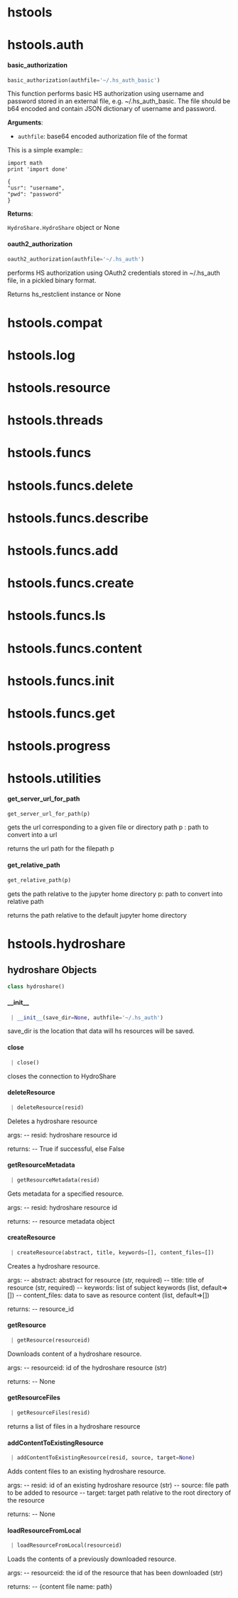 <a name="hstools"></a>
# hstools

<a name="hstools.auth"></a>
# hstools.auth

<a name="hstools.auth.basic_authorization"></a>
#### basic\_authorization

```python
basic_authorization(authfile='~/.hs_auth_basic')
```

This function performs basic HS authorization using username and password stored in an external file, e.g. ~/.hs_auth_basic. The file should be b64 encoded and contain JSON dictionary of username and password.

**Arguments**:

- `authfile`: base64 encoded authorization file of the format

This is a simple example::
```
import math
print 'import done'

{
"usr": "username",
"pwd": "password"
}
```

**Returns**:

`HydroShare.HydroShare` object or None

<a name="hstools.auth.oauth2_authorization"></a>
#### oauth2\_authorization

```python
oauth2_authorization(authfile='~/.hs_auth')
```

performs HS authorization using OAuth2 credentials stored in
~/.hs_auth file, in a pickled binary format.

Returns hs_restclient instance or None

<a name="hstools.compat"></a>
# hstools.compat

<a name="hstools.log"></a>
# hstools.log

<a name="hstools.resource"></a>
# hstools.resource

<a name="hstools.threads"></a>
# hstools.threads

<a name="hstools.funcs"></a>
# hstools.funcs

<a name="hstools.funcs.delete"></a>
# hstools.funcs.delete

<a name="hstools.funcs.describe"></a>
# hstools.funcs.describe

<a name="hstools.funcs.add"></a>
# hstools.funcs.add

<a name="hstools.funcs.create"></a>
# hstools.funcs.create

<a name="hstools.funcs.ls"></a>
# hstools.funcs.ls

<a name="hstools.funcs.content"></a>
# hstools.funcs.content

<a name="hstools.funcs.init"></a>
# hstools.funcs.init

<a name="hstools.funcs.get"></a>
# hstools.funcs.get

<a name="hstools.progress"></a>
# hstools.progress

<a name="hstools.utilities"></a>
# hstools.utilities

<a name="hstools.utilities.get_server_url_for_path"></a>
#### get\_server\_url\_for\_path

```python
get_server_url_for_path(p)
```

gets the url corresponding to a given file or directory path
p : path to convert into a url

returns the url path for the filepath p

<a name="hstools.utilities.get_relative_path"></a>
#### get\_relative\_path

```python
get_relative_path(p)
```

gets the path relative to the jupyter home directory
p: path to convert into relative path

returns the path relative to the default jupyter home directory

<a name="hstools.hydroshare"></a>
# hstools.hydroshare

<a name="hstools.hydroshare.hydroshare"></a>
## hydroshare Objects

```python
class hydroshare()
```

<a name="hstools.hydroshare.hydroshare.__init__"></a>
#### \_\_init\_\_

```python
 | __init__(save_dir=None, authfile='~/.hs_auth')
```

save_dir is the location that data will hs resources will be saved.

<a name="hstools.hydroshare.hydroshare.close"></a>
#### close

```python
 | close()
```

closes the connection to HydroShare

<a name="hstools.hydroshare.hydroshare.deleteResource"></a>
#### deleteResource

```python
 | deleteResource(resid)
```

Deletes a hydroshare resource

args:
-- resid: hydroshare resource id

returns:
-- True if successful, else False

<a name="hstools.hydroshare.hydroshare.getResourceMetadata"></a>
#### getResourceMetadata

```python
 | getResourceMetadata(resid)
```

Gets metadata for a specified resource.

args:
-- resid: hydroshare resource id

returns:
-- resource metadata object

<a name="hstools.hydroshare.hydroshare.createResource"></a>
#### createResource

```python
 | createResource(abstract, title, keywords=[], content_files=[])
```

Creates a hydroshare resource.

args:
-- abstract: abstract for resource (str, required)
-- title: title of resource (str, required)
-- keywords: list of subject keywords (list, default=>[])
-- content_files: data to save as resource content (list, default=>[])

returns:
-- resource_id

<a name="hstools.hydroshare.hydroshare.getResource"></a>
#### getResource

```python
 | getResource(resourceid)
```

Downloads content of a hydroshare resource.

args:
-- resourceid: id of the hydroshare resource (str)

returns:
-- None

<a name="hstools.hydroshare.hydroshare.getResourceFiles"></a>
#### getResourceFiles

```python
 | getResourceFiles(resid)
```

returns a list of files in a hydroshare resource

<a name="hstools.hydroshare.hydroshare.addContentToExistingResource"></a>
#### addContentToExistingResource

```python
 | addContentToExistingResource(resid, source, target=None)
```

Adds content files to an existing hydroshare resource.

args:
-- resid: id of an existing hydroshare resource (str)
-- source: file path to be added to resource
-- target: target path relative to the root directory of the resource

returns:
-- None

<a name="hstools.hydroshare.hydroshare.loadResourceFromLocal"></a>
#### loadResourceFromLocal

```python
 | loadResourceFromLocal(resourceid)
```

Loads the contents of a previously downloaded resource.

args:
-- resourceid: the id of the resource that has been downloaded (str)

returns:
-- {content file name: path}

